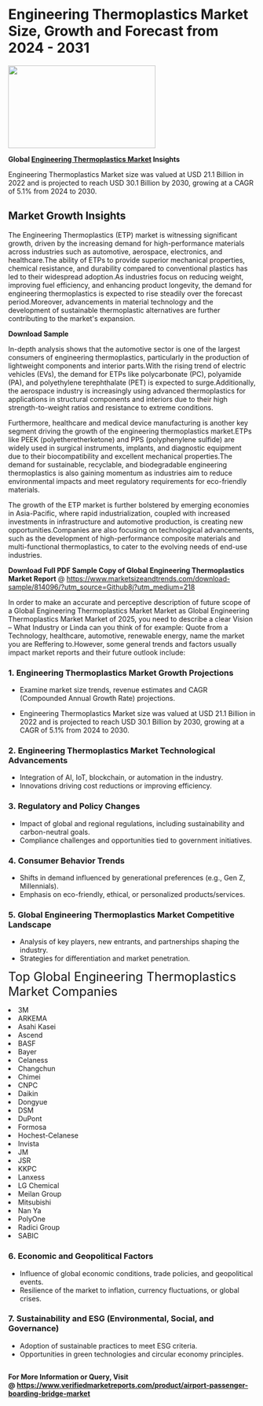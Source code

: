 <H1>Engineering Thermoplastics Market Size, Growth and Forecast from 2024 - 2031</H1><img class="aligncenter size-medium wp-image-584254" src="https://thirdeyenews.in/wp-content/uploads/2024/09/Global-Market-Research-300x168.jpeg" alt="" width="300" height="168" /><p><strong>Global&nbsp;<a href="https://www.marketsizeandtrends.com/download-sample/814096/?utm_source=Github8j?utm_medium=218">Engineering Thermoplastics Market</a> Insights</strong></p><p>Engineering Thermoplastics Market size was valued at USD 21.1 Billion in 2022 and is projected to reach USD 30.1 Billion by 2030, growing at a CAGR of 5.1% from 2024 to 2030.</p><p><h2>Market Growth Insights</h2> <p>The Engineering Thermoplastics (ETP) market is witnessing significant growth, driven by the increasing demand for high-performance materials across industries such as automotive, aerospace, electronics, and healthcare.The ability of ETPs to provide superior mechanical properties, chemical resistance, and durability compared to conventional plastics has led to their widespread adoption.As industries focus on reducing weight, improving fuel efficiency, and enhancing product longevity, the demand for engineering thermoplastics is expected to rise steadily over the forecast period.Moreover, advancements in material technology and the development of sustainable thermoplastic alternatives are further contributing to the market's expansion.</p> <p><strong>Download Sample</strong></p> <p>In-depth analysis shows that the automotive sector is one of the largest consumers of engineering thermoplastics, particularly in the production of lightweight components and interior parts.With the rising trend of electric vehicles (EVs), the demand for ETPs like polycarbonate (PC), polyamide (PA), and polyethylene terephthalate (PET) is expected to surge.Additionally, the aerospace industry is increasingly using advanced thermoplastics for applications in structural components and interiors due to their high strength-to-weight ratios and resistance to extreme conditions.</p> <p>Furthermore, healthcare and medical device manufacturing is another key segment driving the growth of the engineering thermoplastics market.ETPs like PEEK (polyetheretherketone) and PPS (polyphenylene sulfide) are widely used in surgical instruments, implants, and diagnostic equipment due to their biocompatibility and excellent mechanical properties.The demand for sustainable, recyclable, and biodegradable engineering thermoplastics is also gaining momentum as industries aim to reduce environmental impacts and meet regulatory requirements for eco-friendly materials.</p> <p>The growth of the ETP market is further bolstered by emerging economies in Asia-Pacific, where rapid industrialization, coupled with increased investments in infrastructure and automotive production, is creating new opportunities.Companies are also focusing on technological advancements, such as the development of high-performance composite materials and multi-functional thermoplastics, to cater to the evolving needs of end-use industries.</p> <p><span class=""><strong>Download Full PDF Sample Copy of Global Engineering Thermoplastics Market Report</strong> @ <a href="https://www.marketsizeandtrends.com/download-sample/814096/?utm_source=Github8j?utm_medium=218" target="_blank">https://www.marketsizeandtrends.com/download-sample/814096/?utm_source=Github8j?utm_medium=218</a></span></p><p>In order to make an accurate and perceptive description of future scope of a Global&nbsp;Engineering Thermoplastics Market Market as Global&nbsp;Engineering Thermoplastics Market Market of 2025, you need to describe a clear Vision &ndash; What Industry or Linda can you think of for example: Quote from a Technology, healthcare, automotive, renewable energy, name the market you are Reffering to.However, some general trends and factors usually impact market reports and their future outlook include:</p><h3>1.&nbsp;<strong>Engineering Thermoplastics Market Growth Projections</strong></h3><ul><li>Examine market size trends, revenue estimates and CAGR (Compounded Annual Growth Rate) projections.</li><li><p>Engineering Thermoplastics Market size was valued at USD 21.1 Billion in 2022 and is projected to reach USD 30.1 Billion by 2030, growing at a CAGR of 5.1% from 2024 to 2030.</p></li></ul><h3>2.&nbsp;<strong>Engineering Thermoplastics Market Technological Advancements</strong></h3><ul><li>Integration of AI, IoT, blockchain, or automation in the industry.</li><li>Innovations driving cost reductions or improving efficiency.</li></ul><h3>3.&nbsp;<strong>Regulatory and Policy Changes</strong></h3><ul><li>Impact of global and regional regulations, including sustainability and carbon-neutral goals.</li><li>Compliance challenges and opportunities tied to government initiatives.</li></ul><h3>4.&nbsp;<strong>Consumer Behavior Trends</strong></h3><ul><li>Shifts in demand influenced by generational preferences (e.g., Gen Z, Millennials).</li><li>Emphasis on eco-friendly, ethical, or personalized products/services.</li></ul><h3>5.&nbsp;<strong>Global Engineering Thermoplastics Market Competitive Landscape</strong></h3><ul><li>Analysis of key players, new entrants, and partnerships shaping the industry.</li><li>Strategies for differentiation and market penetration.</li></ul><p data-pm-slice="1 1 []"><span style="color: inherit; font-family: inherit; font-size: 25px;">Top Global Engineering Thermoplastics Market Companies</span></p><div class="" data-test-id=""><p><li>3M</li><li> ARKEMA</li><li> Asahi Kasei</li><li> Ascend</li><li> BASF</li><li> Bayer</li><li> Celaness</li><li> Changchun</li><li> Chimei</li><li> CNPC</li><li> Daikin</li><li> Dongyue</li><li> DSM</li><li> DuPont</li><li> Formosa</li><li> Hochest-Celanese</li><li> Invista</li><li> JM</li><li> JSR</li><li> KKPC</li><li> Lanxess</li><li> LG Chemical</li><li> Meilan Group</li><li> Mitsubishi</li><li> Nan Ya</li><li> PolyOne</li><li> Radici Group</li><li> SABIC</li></p></div><h3>6.&nbsp;<strong>Economic and Geopolitical Factors</strong></h3><ul><li>Influence of global economic conditions, trade policies, and geopolitical events.</li><li>Resilience of the market to inflation, currency fluctuations, or global crises.</li></ul><h3>7.&nbsp;<strong>Sustainability and ESG (Environmental, Social, and Governance)</strong></h3><ul><li>Adoption of sustainable practices to meet ESG criteria.</li><li>Opportunities in green technologies and circular economy principles.</li></ul><h2><strong style="font-size: 14px;">For More Information or Query, Visit @&nbsp;</strong><a style="background-color: #ffffff; font-size: 14px;" href="https://www.marketsizeandtrends.com/report/engineering-thermoplastics-market/" target="_blank">https://www.verifiedmarketreports.com/product/airport-passenger-boarding-bridge-market</a></h2>